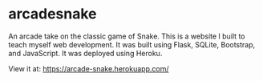 # arcadesnake

An arcade take on the classic game of Snake. This is a website I built to teach myself web development. It was built using Flask, SQLite, Bootstrap, and JavaScript. It was deployed using Heroku.

View it at:
https://arcade-snake.herokuapp.com/
